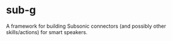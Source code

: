 # sub-g
A framework for building Subsonic connectors (and possibly other skills/actions) for smart speakers.
